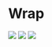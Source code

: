 # Wrap

<img src="https://img.shields.io/aur/license/android-studio"/> <img src="https://img.shields.io/github/contributors/MidnigthLabs/Wrap"/> <img src="https://img.shields.io/github/languages/top/MidnigthLabs/Wrap"/>
